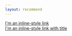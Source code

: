 ```yaml
---
layout: recommend
---
```


[I'm an inline-style link](https://www.google.com)<br>
[I'm an inline-style link with title](https://www.google.com "Google's Homepage")
